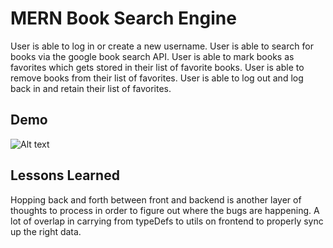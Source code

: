
# MERN Book Search Engine

User is able to log in or create a new username. User is able to search for books via the google book search API. User is able to mark books as favorites which gets stored in their list of favorite books. User is able to remove books from their list of favorites. User is able to log out and log back in and retain their list of favorites.
## Demo

![ Alt text](./demo.gif)
## Lessons Learned

Hopping back and forth between front and backend is another layer of thoughts to process in order to figure out where the bugs are happening. A lot of overlap in carrying from typeDefs to utils on frontend to properly sync up the right data.
